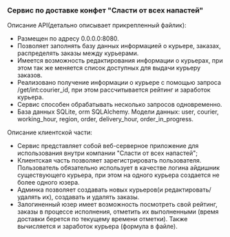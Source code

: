 ### Сервис по доставке конфет "Сласти от всех напастей"
Описание API(детально описывает прикрепленный файлик):
- Размещен по адресу 0.0.0.0:8080.
- Позволяет заполнять базу данных информацией о курьере, заказах, распределять заказы между курьерами.
- Имеется возможность редактирования информации о курьерах, при этом так же меняется список доступных для выдачи курьеру заказов.
- Реализовано получение информации о курьере с помощью запроса /get/int:courier_id, при этом рассчитывается рейтинг и заработок курьера.
- Сервис способен обрабатывать несколько запросов одновременно.
- База данных SQLite, orm SQLAlchemy. Модели данных: user, courier, working_hour, region, order, delivery_hour, order_in_progress. 


Описание клиентской части:
- Сервис представляет собой веб-серверное приложение для использования внутри компании "Сласти от всех напастей";
- Клиентская часть позволяет зарегистрировать пользователя. Пользователь обязательно использует в качестве логина айдишник существующего курьера, при этом на одного курьера создается не более одного юзера. 
- Админка позволяет создавать новых курьеров(и редактировать/удалять их), создавать и удалять заказы. 
- Залогиненный юзер имеет возможность посмотреть свой рейтинг, заказы в процессе исполнения, отметить их выполненными (время доставки берется по текущему времени отметки). Также вычисляется и заработок курьера (формула в файле).
